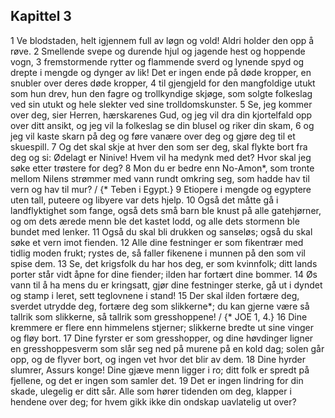 ## Kapittel 3

1 Ve blodstaden, helt igjennem full av løgn og vold! Aldri holder den opp å røve.
2 Smellende svepe og durende hjul og jagende hest og hoppende vogn,
3 fremstormende rytter og flammende sverd og lynende spyd og drepte i mengde og dynger av lik! Det er ingen ende på døde kropper, en snubler over deres døde kropper,
4 til gjengjeld for den mangfoldige utukt som hun drev, hun den fagre og trollkyndige skjøge, som solgte folkeslag ved sin utukt og hele slekter ved sine trolldomskunster.
5 Se, jeg kommer over deg, sier Herren, hærskarenes Gud, og jeg vil dra din kjortelfald opp over ditt ansikt, og jeg vil la folkeslag se din blusel og riker din skam,
6 og jeg vil kaste skarn på deg og føre vanære over deg og gjøre deg til et skuespill.
7 Og det skal skje at hver den som ser deg, skal flykte bort fra deg og si: Ødelagt er Ninive! Hvem vil ha medynk med det? Hvor skal jeg søke etter trøstere for deg?
8 Mon du er bedre enn No-Amon*, som tronte mellom Nilens strømmer med vann rundt omkring seg, som hadde hav til vern og hav til mur? / {* Teben i Egypt.}
9 Etiopere i mengde og egyptere uten tall, puteere og libyere var dets hjelp.
10 Også det måtte gå i landflyktighet som fange, også dets små barn ble knust på alle gatehjørner, og om dets ærede menn ble det kastet lodd, og alle dets stormenn ble bundet med lenker.
11 Også du skal bli drukken og sanseløs; også du skal søke et vern imot fienden.
12 Alle dine festninger er som fikentrær med tidlig moden frukt; rystes de, så faller fikenene i munnen på den som vil spise dem.
13 Se, det krigsfolk du har hos deg, er som kvinnfolk; ditt lands porter står vidt åpne for dine fiender; ilden har fortært dine bommer.
14 Øs vann til å ha mens du er kringsatt, gjør dine festninger sterke, gå ut i dyndet og stamp i leret, sett teglovnene i stand!
15 Der skal ilden fortære deg, sverdet utrydde deg, fortære deg som slikkerne*; du kan gjerne være så tallrik som slikkerne, så tallrik som gresshoppene! / {* JOE 1, 4.}
16 Dine kremmere er flere enn himmelens stjerner; slikkerne bredte ut sine vinger og fløy bort.
17 Dine fyrster er som gresshopper, og dine høvdinger ligner en gresshoppesverm som slår seg ned på murene på en kold dag; solen går opp, og de flyver bort, og ingen vet hvor det blir av dem.
18 Dine hyrder slumrer, Assurs konge! Dine gjæve menn ligger i ro; ditt folk er spredt på fjellene, og det er ingen som samler det.
19 Det er ingen lindring for din skade, ulegelig er ditt sår. Alle som hører tidenden om deg, klapper i hendene over deg; for hvem gikk ikke din ondskap uavlatelig ut over?
